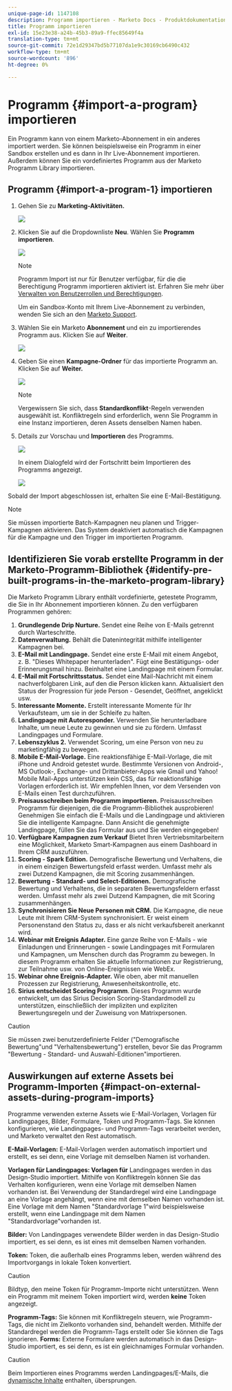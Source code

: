 ```yaml
---
unique-page-id: 1147108
description: Programm importieren - Marketo Docs - Produktdokumentation
title: Programm importieren
exl-id: 15e23e38-a24b-45b3-89a9-ffec85649f4a
translation-type: tm+mt
source-git-commit: 72e1d29347bd5b77107da1e9c30169cb6490c432
workflow-type: tm+mt
source-wordcount: '896'
ht-degree: 0%

---
```


# Programm {#import-a-program} importieren

Ein Programm kann von einem Marketo-Abonnement in ein anderes importiert werden. Sie können beispielsweise ein Programm in einer Sandbox erstellen und es dann in Ihr Live-Abonnement importieren. Außerdem können Sie ein vordefiniertes Programm aus der Marketo Programm Library importieren.

## Programm {#import-a-program-1} importieren

1. Gehen Sie zu **Marketing-Aktivitäten.**

   ![](assets/ma.png)

1. Klicken Sie auf die Dropdownliste **Neu**. Wählen Sie **Programm importieren**.

   ![](assets/image2014-9-17-12-3a15-3a4.png)

   >[!NOTE]
   >
   >Programm Import ist nur für Benutzer verfügbar, für die die Berechtigung Programm importieren aktiviert ist. Erfahren Sie mehr über [Verwalten von Benutzerrollen und Berechtigungen](/help/marketo/product-docs/administration/users-and-roles/managing-user-roles-and-permissions.md).
   >
   >Um ein Sandbox-Konto mit Ihrem Live-Abonnement zu verbinden, wenden Sie sich an den [Marketo Support](https://nation.marketo.com/t5/Support/ct-p/Support).

1. Wählen Sie ein Marketo **Abonnement** und ein zu importierendes Programm aus. Klicken Sie auf **Weiter**.

   ![](assets/image2014-9-17-12-3a20-3a13.png)

1. Geben Sie einen **Kampagne-Ordner** für das importierte Programm an. Klicken Sie auf **Weiter.**

   ![](assets/image2014-9-17-12-3a20-3a44.png)

   >[!NOTE]
   >
   >Vergewissern Sie sich, dass **Standardkonflikt**-Regeln verwenden ausgewählt ist. Konfliktregeln sind erforderlich, wenn Sie Programm in eine Instanz importieren, deren Assets denselben Namen haben.

1. Details zur Vorschau und **Importieren** des Programms.

   ![](assets/image2014-9-17-12-3a21-3a36.png)

   In einem Dialogfeld wird der Fortschritt beim Importieren des Programms angezeigt.

   ![](assets/image2014-9-17-12-3a21-3a51.png)

Sobald der Import abgeschlossen ist, erhalten Sie eine E-Mail-Bestätigung.

>[!NOTE]
>
>Sie müssen importierte Batch-Kampagnen neu planen und Trigger-Kampagnen aktivieren. Das System deaktiviert automatisch die Kampagnen für die Kampagne und den Trigger im importierten Programm.

## Identifizieren Sie vorab erstellte Programm in der Marketo-Programm-Bibliothek {#identify-pre-built-programs-in-the-marketo-program-library}

Die Marketo Programm Library enthält vordefinierte, getestete Programm, die Sie in Ihr Abonnement importieren können. Zu den verfügbaren Programmen gehören:

1. **Grundlegende Drip Nurture.** Sendet eine Reihe von E-Mails getrennt durch Warteschritte.
1. **Datenverwaltung.** Behält die Datenintegrität mithilfe intelligenter Kampagnen bei.
1. **E-Mail mit Landingpage.** Sendet eine erste E-Mail mit einem Angebot, z. B. &quot;Dieses Whitepaper herunterladen&quot;. Fügt eine Bestätigungs- oder Erinnerungsmail hinzu. Beinhaltet eine Landingpage mit einem Formular.
1. **E-Mail mit Fortschrittsstatus.** Sendet eine Mail-Nachricht mit einem nachverfolgbaren Link, auf den die Person klicken kann. Aktualisiert den Status der Progression für jede Person - Gesendet, Geöffnet, angeklickt usw.
1. **Interessante Momente.** Erstellt interessante Momente für Ihr Verkaufsteam, um sie in der Schleife zu halten.
1. **Landingpage mit Autoresponder.** Verwenden Sie herunterladbare Inhalte, um neue Leute zu gewinnen und sie zu fördern. Umfasst Landingpages und Formulare.
1. **Lebenszyklus 2.** Verwendet Scoring, um eine Person von neu zu marketingfähig zu bewegen.
1. **Mobile E-Mail-Vorlage.** Eine reaktionsfähige E-Mail-Vorlage, die mit iPhone und Android getestet wurde. Bestimmte Versionen von Android-, MS Outlook-, Exchange- und Drittanbieter-Apps wie Gmail und Yahoo! Mobile Mail-Apps unterstützen kein CSS, das für reaktionsfähige Vorlagen erforderlich ist. Wir empfehlen Ihnen, vor dem Versenden von E-Mails einen Test durchzuführen.
1. **Preisausschreiben beim Programm importieren.** Preisausschreiben Programm für diejenigen, die die Programm-Bibliothek ausprobieren! Genehmigen Sie einfach die E-Mails und die Landingpage und aktivieren Sie die intelligente Kampagne. Dann Ansicht die genehmigte Landingpage, füllen Sie das Formular aus und Sie werden eingegeben!
1. **Verfügbare Kampagnen zum Verkauf** Bietet Ihren Vertriebsmitarbeitern eine Möglichkeit, Marketo Smart-Kampagnen aus einem Dashboard in Ihrem CRM auszuführen.
1. **Scoring - Spark Edition.** Demografische Bewertung und Verhaltens, die in einem einzigen Bewertungsfeld erfasst werden. Umfasst mehr als zwei Dutzend Kampagnen, die mit Scoring zusammenhängen.
1. **Bewertung - Standard- und Select-Editionen.** Demografische Bewertung und Verhaltens, die in separaten Bewertungsfeldern erfasst werden. Umfasst mehr als zwei Dutzend Kampagnen, die mit Scoring zusammenhängen.
1. **Synchronisieren Sie Neue Personen mit CRM.** Die Kampagne, die neue Leute mit Ihrem CRM-System synchronisiert. Er weist einem Personenstand den Status zu, dass er als nicht verkaufsbereit anerkannt wird.
1. **Webinar mit Ereignis Adapter.** Eine ganze Reihe von E-Mails - wie Einladungen und Erinnerungen - sowie Landingpages mit Formularen und Kampagnen, um Menschen durch das Programm zu bewegen. In diesem Programm erhalten Sie aktuelle Informationen zur Registrierung, zur Teilnahme usw. von Online-Ereignissen wie WebEx.
1. **Webinar ohne Ereignis-Adapter.** Wie oben, aber mit manuellen Prozessen zur Registrierung, Anwesenheitskontrolle, etc.
1. **Sirius entscheidet Scoring Programm**. Dieses Programm wurde entwickelt, um das Sirius Decision Scoring-Standardmodell zu unterstützen, einschließlich der impliziten und expliziten Bewertungsregeln und der Zuweisung von Matrixpersonen.

>[!CAUTION]
>
>Sie müssen zwei benutzerdefinierte Felder (&quot;Demografische Bewertung&quot;und &quot;Verhaltensbewertung&quot;) erstellen, bevor Sie das Programm &quot;Bewertung - Standard- und Auswahl-Editionen&quot;importieren.

## Auswirkungen auf externe Assets bei Programm-Importen {#impact-on-external-assets-during-program-imports}

Programme verwenden externe Assets wie E-Mail-Vorlagen, Vorlagen für Landingpages, Bilder, Formulare, Token und Programm-Tags. Sie können konfigurieren, wie Landingpages- und Programm-Tags verarbeitet werden, und Marketo verwaltet den Rest automatisch.

**E-Mail-Vorlagen:** E-Mail-Vorlagen werden automatisch importiert und erstellt, es sei denn, eine Vorlage mit demselben Namen ist vorhanden.

**Vorlagen für Landingpages: Vorlagen für** Landingpages werden in das Design-Studio importiert. Mithilfe von Konfliktregeln können Sie das Verhalten konfigurieren, wenn eine Vorlage mit demselben Namen vorhanden ist. Bei Verwendung der Standardregel wird eine Landingpage an eine Vorlage angehängt, wenn eine mit demselben Namen vorhanden ist. Eine Vorlage mit dem Namen &quot;Standardvorlage 1&quot;wird beispielsweise erstellt, wenn eine Landingpage mit dem Namen &quot;Standardvorlage&quot;vorhanden ist.

**Bilder:** Von Landingpages verwendete Bilder werden in das Design-Studio importiert, es sei denn, es ist eines mit demselben Namen vorhanden.

**Token:** Token, die außerhalb eines Programms leben, werden während des Importvorgangs in lokale Token konvertiert.

>[!CAUTION]
>
>Bildtyp, den meine Token für Programm-Importe nicht unterstützen. Wenn ein Programm mit meinem Token importiert wird, werden **keine** Token angezeigt.

**Programm-Tags:** Sie können mit Konfliktregeln steuern, wie Programm-Tags, die nicht im Zielkonto vorhanden sind, behandelt werden. Mithilfe der Standardregel werden die Programm-Tags erstellt oder Sie können die Tags ignorieren. **Forms:** Externe Formulare werden automatisch in das Design-Studio importiert, es sei denn, es ist ein gleichnamiges Formular vorhanden.

>[!CAUTION]
>
>Beim Importieren eines Programms werden Landingpages/E-Mails, die [dynamische Inhalte](/help/marketo/product-docs/personalization/segmentation-and-snippets/segmentation/understanding-dynamic-content.md) enthalten, übersprungen.
